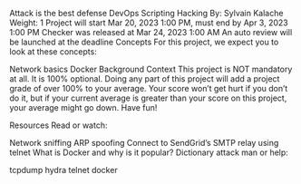 Attack is the best defense
DevOps
Scripting
Hacking
 By: Sylvain Kalache
 Weight: 1
 Project will start Mar 20, 2023 1:00 PM, must end by Apr 3, 2023 1:00 PM
 Checker was released at Mar 24, 2023 1:00 AM
 An auto review will be launched at the deadline
Concepts
For this project, we expect you to look at these concepts:

Network basics
Docker
Background Context
This project is NOT mandatory at all. It is 100% optional. Doing any part of this project will add a project grade of over 100% to your average. Your score won’t get hurt if you don’t do it, but if your current average is greater than your score on this project, your average might go down. Have fun!

Resources
Read or watch:

Network sniffing
ARP spoofing
Connect to SendGrid’s SMTP relay using telnet
What is Docker and why is it popular?
Dictionary attack
man or help:

tcpdump
hydra
telnet
docker
